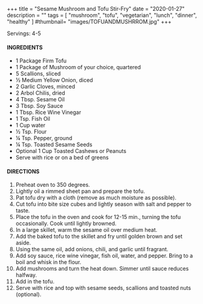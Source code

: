 +++
title = "Sesame Mushroom and Tofu Stir-Fry"
date = "2020-01-27"
description = ""
tags = [
	"mushroom",
    "tofu",
    "vegetarian",
    "lunch",
    "dinner",
    "healthy"
]
#thumbnail= "images/TOFUANDMUSHRROM.jpg"
+++

Servings: 4-5<!--more-->

#### INGREDIENTS 

* 1 Package Firm Tofu 
* 1 Package of Mushroom of your choice, quartered 
* 5 Scallions, sliced
* ½ Medium Yellow Onion, diced 
* 2 Garlic Cloves, minced
* 2 Arbol Chilis, dried 
* 4 Tbsp. Sesame Oil
* 3 Tbsp. Soy Sauce 
* 1 Tbsp. Rice Wine Vinegar 
* 1 Tsp. Fish Oil 
* 1 Cup water 
* ½ Tsp. Flour 
* ¼ Tsp. Pepper, ground 
* ¼ Tsp. Toasted Sesame Seeds 
* Optional 1 Cup Toasted Cashews or Peanuts 
* Serve with rice or on a bed of greens  

#### DIRECTIONS 

1. Preheat oven to 350 degrees. 
2. Lightly oil a rimmed sheet pan and prepare the tofu. 
3. Pat tofu dry with a cloth (remove as much moisture as possible). 
4. Cut tofu into bite size cubes and lightly season with salt and pepper to taste.  
5. Place the tofu in the oven and cook for 12-15 min., turning the tofu occasionally. Cook until lightly browned. 
6. In a large skillet, warm the sesame oil over medium heat. 
7. Add the baked tofu to the skillet and fry until golden brown and set aside. 
8. Using the same oil, add onions, chili, and garlic until fragrant. 
9. Add soy sauce, rice wine vinegar, fish oil, water, and pepper. Bring to a boil and whisk in the flour. 
10. Add mushrooms and turn the heat down. Simmer until sauce reduces halfway. 
11. Add in the tofu. 
12. Serve with rice and top with sesame seeds, scallions and toasted nuts (optional). 
